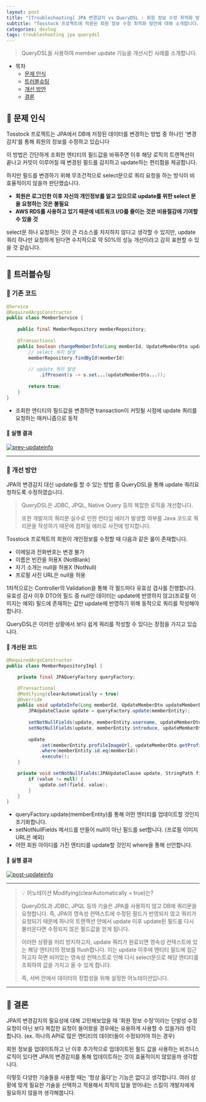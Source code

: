 ```yaml
---
layout: post
title: "[Troubleshooting] JPA 변경감지 vs QueryDSL : 회원 정보 수정 최적화 방안"
subtitle: "Tosstock 프로젝트에 적용된 회원 정보 수정 최적화 방안에 대해 소개합니다."
categories: devlog
tags: troubleshooting jpa querydsl
---
```


> QueryDSL을 사용하여 member update 기능을 개선시킨 사례를 소개합니다.

<!--more-->

- 목차
    - [문제 인식](#-문제-인식)
    - [트러블슈팅](#-트러블슈팅)
    - [개선 방안](#-개선-방안)
    - [결론](#-결론)

## 🌱 문제 인식

Tosstock 프로젝트는 JPA에서 DB에 저장된 데이터를 변경하는 방법 중 하나인 '변경 감지'를 통해 회원의 정보를 수정하고 있습니다

이 방법은 간단하게 조회한 엔티티의 필드값을 바꿔주면 이후 해당 로직의 트랜젝션이 끝나고 커밋이 이루어질 때 변경된 필드를 감지하고 update하는 편리함을 제공합니다.

하지만 필드를 변경하기 위해 무조건적으로 select문으로 쿼리 요청을 하는 방식이 비효율적이지 않을까 판단했습니다.

- <strong>회원은 로그인한 이후 자신의 개인정보를 알고 있으므로 update를 위한 select 문을 요청하는 것은 불필요</strong>
- <strong>AWS RDS를 사용하고 있기 때문에 네트워크 I/O를 줄이는 것은 비용절감에 기여할 수 있을 것</strong>

select문 하나 요청하는 것이 큰 리소스를 차지하지 않다고 생각할 수 있지만, update 쿼리 하나만 요청하게 된다면 수치적으로 약 50%의 성능 개선이라고 감히 표현할 수 있을 것 같습니다.

----

## 🌱 트러블슈팅

### 🥕 기존 코드
```java
@Service
@RequiredArgsConstructor
public class MemberService {
	
    public final MemberRepository memberRepository;
    
    @Transactional
    public boolean changeMemberInfo(Long memberId, UpdateMemberDto updateMemberDto) {
        // select 쿼리 발생
        memberRepository.findById(memberId)
        
        // update 쿼리 발생
            .ifPresent(s -> s.set...(updateMemberDto...));
        
        return true;
    }
}
```
- 조회한 엔티티의 필드값을 변경하면 transaction이 커밋될 시점에 update 쿼리를 요청하는 매커니즘으로 동작

#### 🥕 실행 결과
<a href="https://ibb.co/sjwjSyP"><img src="https://i.ibb.co/p2z2DJP/prev-updateinfo.png" alt="prev-updateinfo" border="0"></a>


---

### 🌱 개선 방안

JPA의 변경감지 대신 update를 할 수 있는 방법 중 QueryDSL을 통해 update 쿼리요청하도록 수정하였습니다.

> QueryDSL은 JDBC, JPQL, Native Query 등의 복잡한 로직을 개선합니다.
> 
> 또한 개발자의 쿼리문 실수로 인한 런타임 에러가 발생할 여부를 Java 코드로 쿼리문을 작성하기 때문에 컴파일 에러로 사전에 방지합니다.

Tosstock 프로젝트의 회원이 개인정보를 수정할 때 다음과 같은 룰이 존재합니다.

- 이메일과 전화번호는 변경 불가
- 이름은 빈칸을 허용X (NotBlank)
- 자기 소개는 null을 허용X (NotNull)
- 프로필 사진 URL은 null을 허용

1차적으로는 Controller의 Validation을 통해 각 필드마다 유효성 검사를 진행합니다. 유효성 검사 이후 DTO의 필드 중 null인 데이터는 update에 반영하지 않고(프로필 이미지는 예외) 
필드에 존재하는 값만 update에 반영하기 위해 동적으로 쿼리를 작성해야합니다.

QueryDSL은 이러한 상황에서 보다 쉽게 쿼리를 작성할 수 있다는 장점을 가지고 있습니다.


#### 🥕 개선된 코드
```java
@RequiredArgsConstructor
public class MemberRepositoryImpl {

    private final JPAQueryFactory queryFactory;

    @Transactional
    @Modifying(clearAutomatically = true)
    @Override
    public void updateInfo(Long memberId, UpdateMemberDto updateMemberDto) {
        JPAUpdateClause update = queryFactory.update(memberEntity);
        
        setNotNullFields(update, memberEntity.username, updateMemberDto.getUsername());
        setNotNullFields(update, memberEntity.introduce, updateMemberDto.getIntroduce());
        
        update
            .set(memberEntity.profileImageUrl, updateMemberDto.getProfileImageUrl())
            .where(memberEntity.id.eq(memberId))
            .execute();
    }

    private void setNotNullFields(JPAUpdateClause update, StringPath field, String value) {
        if (value != null) {
            update.set(field, value);
        }
    }
}
```

- queryFactory.update(memberEntity)를 통해 어떤 엔티티를 업데이트할 것인지 초기화합니다.
- setNotNullFields 메서드를 만들어 null이 아닌 필드를 set합니다. (프로필 이미지 URL은 예외)
- 어떤 회원 아이디를 가진 엔티티를 update할 것인지 where을 통해 선언합니다.

#### 🥕 실행 결과
<a href="https://ibb.co/fY7rH1q"><img src="https://i.ibb.co/GvjCRxn/post-updateinfo.png" alt="post-updateinfo" border="0"></a>

---

> 💡 어노테이션 Modifying(clearAutomatically = true)는?
> 
> QueryDSL과 JDBC, JPQL 등의 기술은 JPA를 사용하지 않고 DB에 쿼리문을 요청합니다. 즉, JPA의 영속성 컨텍스트에 수정된 필드가 반영되지 않고 쿼리가 요청되기 때문에 
> 하나의 트랜잭션 안에서 update 이후 update된 필드를 다시 불러온다면 수정되지 않은 필드값을 얻게 됩니다.
> 
> 이러한 상황을 미리 방지하고자, update 쿼리가 완료되면 영속성 컨텍스트에 있는 해당 엔티티의 정보를 flush합니다. 이는 update 이후에 엔티티 필드에 접근하고자 하면 비어있는 영속성 
> 컨텍스트로 인해 다시 select문으로 해당 엔티티를 조회하여 값을 가지고 올 수 있게 합니다.
> 
> 즉, 서버 안에서 데이터의 정합성을 위해 설정한 어노테이션입니다.

---

## 🌱 결론

JPA의 변경감지의 필요성에 대해 고민해보았을 때 '회원 정보 수정'이라는 단발성 수정 요청이 아닌 보다 복잡한 요청이 들어왔을 경우에는 유용하게 사용할 수 있을거라 생각합니다. (ex. 하나의 API로 많은 엔티티의 데이터들이 수정되어야 하는 경우)

회원 정보를 업데이트하고 난 이후 추가적으로 업데이트된 필드 값을 사용하는 비즈니스 로직이 있다면 JPA의 변경감지를 통해 업데이트하는 것이 효율적이지 않았을까 생각합니다.

이렇듯 다양한 기술들을 사용할 때는 '항상 옳다'는 기능은 없다고 생각합니다. 여러 상황에 맞게 필요한 기술을 선택하고 적용해서 최적의 답을 얻어내는 스킬이 개발자에게 필요하지 않을까 생각해봅니다.